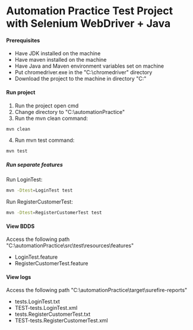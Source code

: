 # Automation Practice Test Project with Selenium WebDriver + Java

#### Prerequisites
- Have JDK installed on the machine
- Have maven installed on the machine
- Have Java and Maven environment variables set on machine
- Put chromedriver.exe in the "C:\chromedriver" directory
- Download the project to the machine in directory "C:"

#### Run project
1. Run the project open cmd
2. Change directory to "C:\automationPractice"
3. Run the mvn clean command:
```sh
mvn clean
```
4. Run mvn test command:
```sh
mvn test
```
##### Run separate features
Run LoginTest:
```sh
mvn -Dtest=LoginTest test
```
Run RegisterCustomerTest:
```sh
mvn -Dtest=RegisterCustomerTest test
```
#### View BDDS
Access the following path "C:\automationPractice\src\test\resources\features"
- LoginTest.feature
- RegisterCustomerTest.feature

#### View logs
Access the following path "C:\automationPractice\target\surefire-reports"
- tests.LoginTest.txt
- TEST-tests.LoginTest.xml
- tests.RegisterCustomerTest.txt
- TEST-tests.RegisterCustomerTest.xml